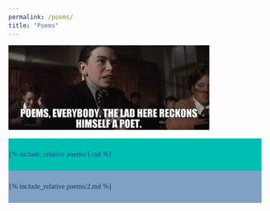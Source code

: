 ```yaml
---
permalink: /poems/
title: "Poems"
---
```


<style>
.poems-1 {
    background-color: #00BFB2;
    color: #1D438A;
}
.poems-2 {
    background-color: #7EA1C4;
    color: #1B365C;
}


.poems {
    padding-top: 10px;
    padding-bottom: 10px;
    font-family: "Times New Roman", Times, serif;
}
</style>

![](/assets/poems.gif)

<div class="poems-1 poems">

{% include_relative poems/1.md %}

</div>

<div class="poems-2 poems">

{% include_relative poems/2.md %}

</div>